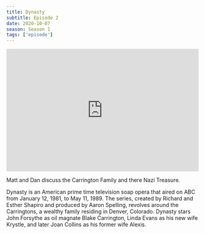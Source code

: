 ```yaml
---
title: Dynasty
subtitle: Episode 2
date: 2020-10-07
season: Season 1
tags: ['episode']
---
```


<iframe src="https://cast.rocks/player/27557/Penultimate-Warriors-2-Dynasty-Blasts-from-the-Past.mp3?episodeTitle=2-Dynasty&podcastTitle=Penultimate%20Warriors&episodeDate=October%208th%2C%202020&imageURL=https%3A%2F%2Fcast.rocks%2Fhosting%2F27557%2Ffeeds%2FIIJH4.jpg" style="border: none; min-height: 265px; max-height: 320px; max-width: 558px; min-width: 270px; width: 100%; height: 100%;" scrollbars="no"></iframe>

Matt and Dan discuss the Carrington Family and there Nazi Treasure. 

Dynasty is an American prime time television soap opera that aired on ABC from January 12, 1981, to May 11, 1989. The series, created by Richard and Esther Shapiro and produced by Aaron Spelling, revolves around the Carringtons, a wealthy family residing in Denver, Colorado. Dynasty stars John Forsythe as oil magnate Blake Carrington, Linda Evans as his new wife Krystle, and later Joan Collins as his former wife Alexis.

